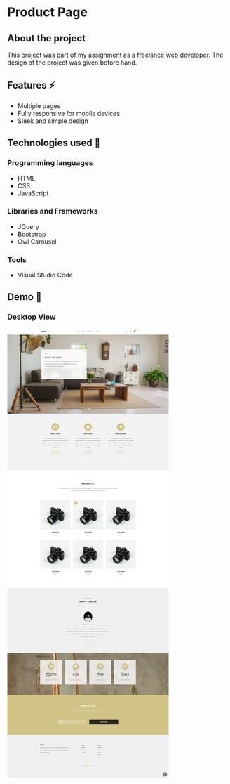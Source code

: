 # Product Page
## About the project
This project was part of my assignment as a freelance web developer. The design of the project was given before hand.

## Features ⚡
* Multiple pages
* Fully responsive for mobile devices
* Sleek and simple design

## Technologies used 🚩
### Programming languages
* HTML
* CSS
* JavaScript
### Libraries and Frameworks
* JQuery
* Bootstrap
* Owl Carousel
### Tools
* Visual Studio Code

## Demo 🚩

### Desktop View

![Desktop view](homepage.png)

